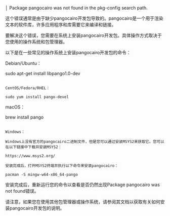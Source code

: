 │ Package pangocairo was not found in the pkg-config search path.

这个错误通常是由于缺少pangocairo开发包导致的。pangocairo是一个用于渲染文本的软件库，许多应用程序和库需要它来编译和链接。

要解决这个错误，您需要在系统上安装pangocairo开发包。具体操作方式取决于您使用的操作系统和包管理器。

以下是在一些常见的操作系统上安装pangocairo开发包的命令：

Debian/Ubuntu：

sudo apt-get install libpango1.0-dev
````

CentOS/Fedora/RHEL：

sudo yum install pango-devel
````

macOS：

brew install pango
````

Windows：

Windows上没有官方的pangocairo二进制文件，但是您可以通过安装MSYS2来获取它。您可以在以下链接中下载并安装MSYS2：

https://www.msys2.org/

安装完成后，打开MSYS2终端并执行以下命令来安装pangocairo：

pacman -S mingw-w64-x86_64-pango
````
安装完成后，重新运行您的命令以查看是否仍然出现Package pangocairo was not found错误。

请注意，如果您在使用其他包管理器或操作系统，请参阅其文档以获取有关如何安装pangocairo开发包的说明。